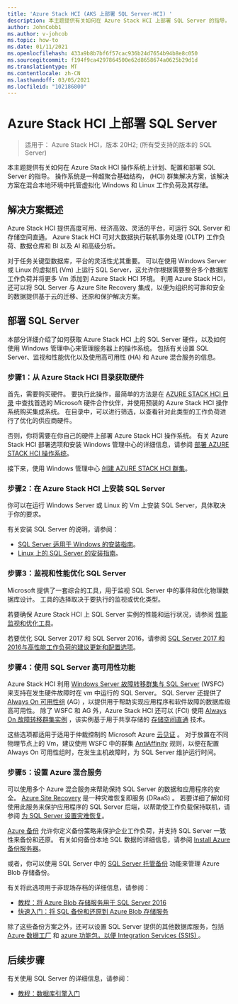 ```yaml
---
title: 'Azure Stack HCI (AKS 上部署 SQL Server-HCI) '
description: 本主题提供有关如何在 Azure Stack HCI 上部署 SQL Server 的指导。
author: JohnCobb1
ms.author: v-johcob
ms.topic: how-to
ms.date: 01/11/2021
ms.openlocfilehash: 433a9b8b7bf6f57cac936b24d7654b94b8e8c050
ms.sourcegitcommit: f194f9ca4297864500e62d8658674a0625b29d1d
ms.translationtype: MT
ms.contentlocale: zh-CN
ms.lasthandoff: 03/05/2021
ms.locfileid: "102186800"
---
```

# <a name="deploy-sql-server-on-azure-stack-hci"></a>Azure Stack HCI 上部署 SQL Server

>适用于： Azure Stack HCI，版本 20H2; (所有受支持的版本的 SQL Server) 

本主题提供有关如何在 Azure Stack HCI 操作系统上计划、配置和部署 SQL Server 的指导。 操作系统是一种超聚合基础结构， (HCI) 群集解决方案，该解决方案在混合本地环境中托管虚拟化 Windows 和 Linux 工作负荷及其存储。

## <a name="solution-overview"></a>解决方案概述
Azure Stack HCI 提供高度可用、经济高效、灵活的平台，可运行 SQL Server 和存储空间直通。 Azure Stack HCI 可对大数据执行联机事务处理 (OLTP) 工作负荷、数据仓库和 BI 以及 AI 和高级分析。

对于任务关键型数据库，平台的灵活性尤其重要。 可以在使用 Windows Server 或 Linux 的虚拟机 (Vm) 上运行 SQL Server，这允许你根据需要整合多个数据库工作负荷并将更多 Vm 添加到 Azure Stack HCI 环境。 利用 Azure Stack HCI，还可以将 SQL Server 与 Azure Site Recovery 集成，以便为组织的可靠和安全的数据提供基于云的迁移、还原和保护解决方案。

## <a name="deploy-sql-server"></a>部署 SQL Server
本部分详细介绍了如何获取 Azure Stack HCI 上的 SQL Server 硬件，以及如何使用 Windows 管理中心来管理服务器上的操作系统。 包括有关设置 SQL Server、监视和性能优化以及使用高可用性 (HA) 和 Azure 混合服务的信息。

### <a name="step-1-acquire-hardware-from-the-azure-stack-hci-catalog"></a>步骤1：从 Azure Stack HCI 目录获取硬件
首先，需要购买硬件。 要执行此操作，最简单的方法是在 [AZURE STACK HCI 目录](https://hcicatalog.azurewebsites.net) 中查找首选的 Microsoft 硬件合作伙伴，并使用预装的 Azure Stack HCI 操作系统购买集成系统。 在目录中，可以进行筛选，以查看针对此类型的工作负荷进行了优化的供应商硬件。

否则，你将需要在你自己的硬件上部署 Azure Stack HCI 操作系统。 有关 Azure Stack HCI 部署选项和安装 Windows 管理中心的详细信息，请参阅 [部署 AZURE STACK HCI 操作系统](./operating-system.md)。

接下来，使用 Windows 管理中心 [创建 AZURE STACK HCI 群集](./create-cluster.md)。

### <a name="step-2-install-sql-server-on-azure-stack-hci"></a>步骤2：在 Azure Stack HCI 上安装 SQL Server
你可以在运行 Windows Server 或 Linux 的 Vm 上安装 SQL Server，具体取决于你的要求。

有关安装 SQL Server 的说明，请参阅：
- [SQL Server 适用于 Windows 的安装指南](/sql/database-engine/install-windows/install-sql-server?preserve-view=true&view=sql-server-ver15)。
- [Linux 上的 SQL Server 的安装指南](/sql/linux/sql-server-linux-setup?preserve-view=true&view=sql-server-ver15)。

### <a name="step-3-monitor-and-performance-tune-sql-server"></a>步骤3：监视和性能优化 SQL Server
Microsoft 提供了一套综合的工具，用于监视 SQL Server 中的事件和优化物理数据库设计。 工具的选择取决于要执行的监视或优化类型。

若要确保 Azure Stack HCI 上 SQL Server 实例的性能和运行状况，请参阅 [性能监视和优化工具](/sql/relational-databases/performance/performance-monitoring-and-tuning-tools?preserve-view=true&view=sql-server-ver15)。

若要优化 SQL Server 2017 和 SQL Server 2016，请参阅 [SQL Server 2017 和2016与高性能工作负荷的建议更新和配置选项](https://support.microsoft.com/help/4465518/recommended-updates-and-configurations-for-sql-server)。

### <a name="step-4-use-sql-server-high-availability-features"></a>步骤4：使用 SQL Server 高可用性功能
Azure Stack HCI 利用 [Windows Server 故障转移群集与 SQL Server](/sql/sql-server/failover-clusters/windows/windows-server-failover-clustering-wsfc-with-sql-server) (WSFC) 来支持在发生硬件故障时在 vm 中运行的 SQL Server。 SQL Server 还提供了 [Always On 可用性组](/sql/database-engine/availability-groups/windows/always-on-availability-groups-sql-server) (AG) ，以提供用于帮助实现应用程序和软件故障的数据库级高可用性。 除了 WSFC 和 AG 外，Azure Stack HCI 还可以 (FCI) 使用 [Always On 故障转移群集实例](/sql/sql-server/failover-clusters/windows/always-on-failover-cluster-instances-sql-server) ，该实例基于用于共享存储的 [存储空间直通](/windows-server/storage/storage-spaces/storage-spaces-direct-overview) 技术。

这些选项都适用于适用于仲裁控制的 Microsoft Azure [云见证](/windows-server/failover-clustering/deploy-cloud-witness) 。 对于放置在不同物理节点上的 Vm，建议使用 WSFC 中的群集 [AntiAffinity](/windows-server/failover-clustering/cluster-affinity) 规则，以便在配置 Always On 可用性组时，在发生主机故障时，为 SQL Server 维护运行时间。

### <a name="step-5-set-up-azure-hybrid-services"></a>步骤5：设置 Azure 混合服务
可以使用多个 Azure 混合服务来帮助保持 SQL Server 的数据和应用程序的安全。 [Azure Site Recovery](https://azure.microsoft.com/services/site-recovery/) 是一种灾难恢复即服务 (DRaaS) 。 若要详细了解如何使用此服务来保护应用程序的 SQL Server 后端，以帮助使工作负载保持联机，请参阅 [为 SQL Server 设置灾难恢复](/azure/site-recovery/site-recovery-sql)。

[Azure 备份](https://azure.microsoft.com/services/backup/) 允许你定义备份策略来保护企业工作负荷，并支持 SQL Server 一致性来备份和还原。 有关如何备份本地 SQL 数据的详细信息，请参阅 [Install Azure 备份服务器](/azure/backup/backup-azure-microsoft-azure-backup)。

或者，你可以使用 SQL Server 中的 [SQL Server 托管备份](/sql/relational-databases/backup-restore/sql-server-managed-backup-to-microsoft-azure?preserve-view=true&view=sql-server-ver15) 功能来管理 Azure Blob 存储备份。

有关将此选项用于非现场存档的详细信息，请参阅： 

- [教程：将 Azure Blob 存储服务用于 SQL Server 2016](/sql/relational-databases/tutorial-use-azure-blob-storage-service-with-sql-server-2016?preserve-view=true&view=sql-server-ver15)
- [快速入门：将 SQL 备份和还原到 Azure Blob 存储服务](/sql/relational-databases/tutorial-sql-server-backup-and-restore-to-azure-blob-storage-service?preserve-view=true&tabs=SSMS&view=sql-server-ver15)

除了这些备份方案之外，还可以设置 SQL Server 提供的其他数据库服务，包括 [Azure 数据工厂](/azure/machine-learning/team-data-science-process/move-sql-azure-adf) 和 [azure 功能包，以便 Integration Services (SSIS) ](/sql/integration-services/azure-feature-pack-for-integration-services-ssis?preserve-view=true&view=sql-server-ver15)。

## <a name="next-steps"></a>后续步骤
有关使用 SQL Server 的详细信息，请参阅：
- [教程：数据库引擎入门](/sql/relational-databases/tutorial-getting-started-with-the-database-engine?preserve-view=true&view=sql-server-ver15)